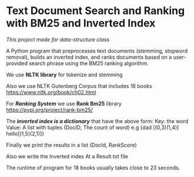 # Text Document Search and Ranking with BM25 and Inverted Index

_This project made for data-structure class_

A Python program that preprocesses text documents (stemming, stopword removal),
builds an inverted index, and ranks documents based on a user-provided search phrase using the BM25 ranking algorithm.

We use **NLTK library** for tokenize and stemming

Also we use NLTK Gutenberg Corpus that includes 18 books
https://www.nltk.org/book/ch02.html

For ***Ranking System*** we use **Rank Bm25** library
https://pypi.org/project/rank-bm25/ 

The ***inverted index is a dictionary*** that have the above form:
Key: the word
Value: A list with tuples (DocID, The count of word)
e.g {dad [(0,3)(1,4)]
     hello[(1,5)(2,1)]}

Finally we print the results in a list (DocId, RankScore)

Also we write the Inverted index At a Result.txt file

The runtime of program for 18 books usually takes close to 23 seconds.
